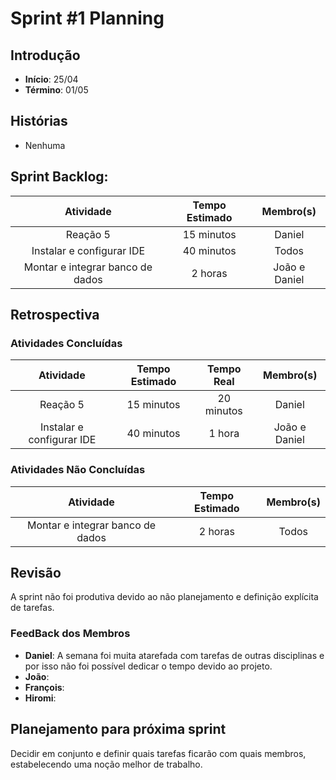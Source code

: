 # Sprint #1 Planning

## Introdução

- **Início**: 25/04
- **Término**: 01/05

## Histórias

- Nenhuma

## Sprint Backlog:

| Atividade                                | Tempo Estimado | Membro(s)     |
|:----------------------------------------:|:--------------:|:-------------:|
| Reação 5                                 | 15 minutos     | Daniel        |
| Instalar e configurar IDE                | 40 minutos     | Todos         |
| Montar e integrar banco de dados         | 2 horas        | João e Daniel |


## Retrospectiva

### Atividades Concluídas

| Atividade                                | Tempo Estimado | Tempo Real      | Membro(s)     |
|:----------------------------------------:|:--------------:|:---------------:|:-------------:|
| Reação 5                                 | 15 minutos     | 20 minutos      | Daniel        |
| Instalar e configurar IDE                | 40 minutos     | 1 hora          | João e Daniel |


### Atividades Não Concluídas

| Atividade                                | Tempo Estimado | Membro(s)     |
|:----------------------------------------:|:--------------:|:-------------:|
| Montar e integrar banco de dados         | 2 horas        | Todos         |

## Revisão

A sprint não foi produtiva devido ao não planejamento e definição explícita de tarefas. 

### FeedBack dos Membros

- **Daniel**: A semana foi muita atarefada com tarefas de outras disciplinas e por isso não foi possível dedicar o tempo devido ao projeto.
- **João**:
- **François**:
- **Hiromi**:

## Planejamento para próxima sprint

Decidir em conjunto e definir quais tarefas ficarão com quais membros, estabelecendo uma noção melhor de trabalho.
